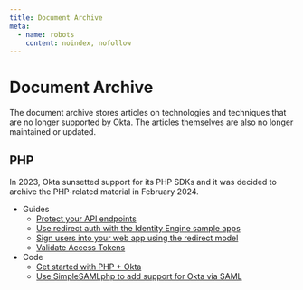 ```yaml
---
title: Document Archive
meta:
  - name: robots
    content: noindex, nofollow
---
```


# Document Archive

The document archive stores articles on technologies and techniques that are no longer supported by Okta. The articles themselves are also no longer maintained or updated.

## PHP

In 2023, Okta sunsetted support for its PHP SDKs and it was decided to archive the PHP-related material in February 2024.

* Guides
  * [Protect your API endpoints](/archive/php/protect-your-api)
  * [Use redirect auth with the Identity Engine sample apps](/archive/php/sampleapp-oie-redirectauth)
  * [Sign users into your web app using the redirect model](/archive/php/sign-into-web-app-redirect)
  * [Validate Access Tokens](/archive/php/validate-access-tokens)
* Code
  * [Get started with PHP + Okta](/archive/php/get-started-with-php)
  * [Use SimpleSAMLphp to add support for Okta via SAML](/archive/php/simplesamlphp)
